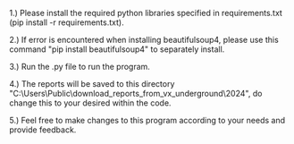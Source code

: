 1.) Please install the required python libraries specified in requirements.txt (pip install -r requirements.txt).

2.) If error is encountered when installing beautifulsoup4, please use this command "pip install beautifulsoup4" to separately install.

3.) Run the .py file to run the program.

4.) The reports will be saved to this directory "C:\\Users\\Public\\download_reports_from_vx_underground\\2024", do change this to your desired within the code. 

5.) Feel free to make changes to this program according to your needs and provide feedback.
